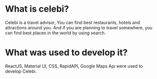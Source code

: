 # What is celebi?

Celebi is a travel advisor, You can find best restaurants, hotels and attractions around you. And if you are planning to travel somewhere, you can find best places in the world by using search.

# What was used to develop it?

ReactJS, Material UI, CSS, RapidAPI, Google Maps Apı were used to develop Celebi.
